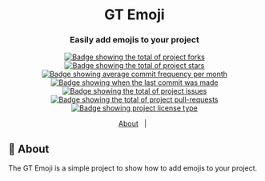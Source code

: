 <div align="center">
  <h1>GT Emoji</h1>

  <h3>
    Easily add emojis to your project
  </h3>
</div>

<p align="center">
  <a href="https://github.com/gabrieldeavila/gt-emoji/fork" target="_blank">
    <img src="https://img.shields.io/github/forks/gabrieldeavila/gt-emoji?" alt="Badge showing the total of project forks"/>
  </a>

  <a href="https://github.com/gabrieldeavila/gt-emoji/stargazers" target="_blank">
    <img src="https://img.shields.io/github/stars/gabrieldeavila/gt-emoji?" alt="Badge showing the total of project stars"/>
  </a>

  <a href="https://github.com/gabrieldeavila/gt-emoji/commits/main" target="_blank">
    <img src="https://img.shields.io/github/commit-activity/m/gabrieldeavila/gt-emoji?" alt="Badge showing average commit frequency per month"/>
  </a>

  <a href="https://github.com/gabrieldeavila/gt-emoji/commits/main" target="_blank">
    <img src="https://img.shields.io/github/last-commit/gabrieldeavila/gt-emoji?" alt="Badge showing when the last commit was made"/>
  </a>

  <a href="https://github.com/gabrieldeavila/gt-emoji/issues" target="_blank">
    <img src="https://img.shields.io/github/issues/gabrieldeavila/gt-emoji?" alt="Badge showing the total of project issues"/>
  </a>

  <a href="https://github.com/gabrieldeavila/gt-emoji/pulls" target="_blank">
    <img src="https://img.shields.io/github/issues-pr/gabrieldeavila/gt-emoji?" alt="Badge showing the total of project pull-requests"/>
  </a>

  <a href="https://github.com/gabrieldeavila/gt-emoji/blob/master/LICENSE.md" target="_blank">
    <img alt="Badge showing project license type" src="https://img.shields.io/github/license/gabrieldeavila/gt-emoji?color=f85149">
  </a>
</p>

<p align="center">
  <a href="#dart-about">About</a> &#xa0; | &#xa0;

  <!-- <a href="">Contributing</a> -->
</p>

## :dart: About

The GT Emoji is a simple project to show how to add emojis to your project.

